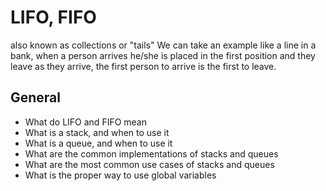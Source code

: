 # LIFO, FIFO

also known as collections or "tails" We can take an example like a line in a bank, when a person arrives he/she is placed in the first position and they leave as they arrive, the first person to arrive is the first to leave. 

## General
- What do LIFO and FIFO mean
- What is a stack, and when to use it
- What is a queue, and when to use it
- What are the common implementations of stacks and queues
- What are the most common use cases of stacks and queues
- What is the proper way to use global variables